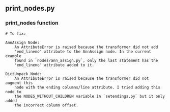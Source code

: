 ## print_nodes.py

### print_nodes function

    # To fix:

    AnnAssign Node:
        An AttributeError is raised because the transformer did not add
        'end_lineno' attribute to the AnnAssign node. In the current example
        found in `nodes/ann_assign.py`, only the last statement has the
        'end_lineno' attribute added to it.

    DictUnpack Node:
        An AttributeError is raised because the transformer did not augment this
        node with the ending columns/line attribute. I tried adding this node to
        the NODES_WITHOUT_CHILDREN variable in `setendings.py` but it only added
        the incorrect column offset.
